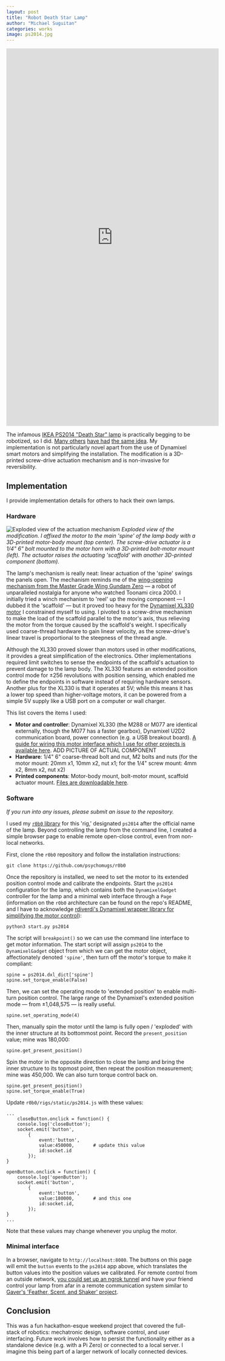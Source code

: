 ```yaml
---
layout: post
title: "Robot Death Star Lamp"
author: "Michael Suguitan"
categories: works
image: ps2014.jpg
---
```


<iframe width="560"  height="996" src="https://youtube.com/embed/jKxKvTakIqE" title="YouTube video player" frameborder="0" allow="accelerometer; autoplay; clipboard-write; encrypted-media; gyroscope; picture-in-picture; web-share" allowfullscreen></iframe>

The infamous [IKEA PS2014 "Death Star" lamp](https://www.ikea.com/us/en/p/ikea-ps-2014-pendant-lamp-black-20531748/#content) is practically begging to be robotized, so I did.
[Many others](https://ikeahackers.net/2016/03/automated-ikea-ps-2014-pendant-lamp.html) [have had](https://www.youtube.com/watch?v=CrMKSYkm5MY) [the same idea](https://www.instructables.com/Automated-IKEA-PS-2014/).
My implementation is not particularly novel apart from the use of Dynamixel smart motors and simplifying the installation.
The modification is a 3D-printed screw-drive actuation mechanism and is non-invasive for reversibility.

## Implementation
I provide implementation details for others to hack their own lamps.

### Hardware

![Exploded view of the actuation mechanism](../assets/img/ps2014_exploded.png)
*Exploded view of the modification. I affixed the motor to the main 'spine' of the lamp body with a 3D-printed motor-body mount (top center). The screw-drive actuator is a 1/4" 6" bolt mounted to the motor horn with a 3D-printed bolt-motor mount (left). The actuator raises the actuating 'scaffold' with another 3D-printed component (bottom).*

The lamp's mechanism is really neat: linear actuation of the 'spine' swings the panels open.
The mechanism reminds me of the [wing-opening mechanism from the Master Grade Wing Gundam Zero](http://dalong.net/reviews/mg/m75/p/m75_06.jpg) — a robot of unparalleled nostalgia for anyone who watched Toonami circa 2000.
I initially tried a winch mechanism to 'reel' up the moving component — I dubbed it the 'scaffold' — but it proved too heavy for the [Dynamixel XL330 motor](https://www.robotis.us/dynamixel-xl330-m077-t/) I constrained myself to using.
I pivoted to a screw-drive mechanism to make the load of the scaffold parallel to the motor's axis, thus relieving the motor from the torque caused by the scaffold's weight.
I specifically used coarse-thread hardware to gain linear velocity, as the screw-drive's linear travel is proportional to the steepness of the thread angle.

Although the XL330 proved slower than motors used in other modifications, it provides a great simplification of the electronics.
Other implementations required limit switches to sense the endpoints of the scaffold's actuation to prevent damage to the lamp body.
The XL330 features an extended position control mode for ±256 revolutions with position sensing, which enabled me to define the endpoints in software instead of requiring hardware sensors.
Another plus for the XL330 is that it operates at 5V; while this means it has a lower top speed than higher-voltage motors, it can be powered from a simple 5V supply like a USB port on a computer or wall charger.

This list covers the items I used:
- **Motor and controller**: Dynamixel XL330 (the M288 or M077 are identical externally, though the M077 has a faster gearbox), Dynamixel U2D2 communication board, power connection (e.g. a USB breakout board). [A guide for wiring this motor interface which I use for other projects is available here](https://github.com/psychomugs/r0b0/blob/main/docs/wiring.md). ADD PICTURE OF ACTUAL COMPONENT
- **Hardware**: 1/4" 6" coarse-thread bolt and nut, M2 bolts and nuts (for the motor mount: 20mm x1, 10mm x2, nut x1; for the 1/4" screw mount: 4mm x2, 8mm x2, nut x2)
- **Printed components**: Motor-body mount, bolt-motor mount, scaffold actuator mount. [Files are downloadable here](https://www.thingiverse.com/thing:6089929).

### Software

*If you run into any issues, please submit an issue to the repository.*

I used my [`r0b0` library](http://github.com/psychomugs/r0b0) for this 'rig,' designated `ps2014` after the official name of the lamp.
Beyond controlling the lamp from the command line, I created a simple browser page to enable remote open-close control, even from non-local networks.

First, clone the `r0b0` repository and follow the installation instructions:
```
git clone https://github.com/psychomugs/r0b0
```

Once the repository is installed, we need to set the motor to its extended position control mode and calibrate the endpoints.
Start the `ps2014` configuration for the lamp, which contains both the `DynamixelGadget` controller for the lamp and a minimal web interface through a `Page` (information on the `r0b0` architecture can be found on the repo's README, and I have to acknowledge [rdiverdi's Dynamixel wrapper library for simplifying the motor control](https://github.com/rdiverdi/dynamixel_python)):
```
python3 start.py ps2014
```

The script will `breakpoint()` so we can use the command line interface to get motor information.
The start script will assign `ps2014` to the `DynamixelGadget` object from which we can get the motor object, affectionately denoted `'spine'`, then turn off the motor's torque to make it compliant:
```
spine = ps2014.dxl_dict['spine']
spine.set_torque_enable(False)
```

Then, we can set the operating mode to 'extended position' to enable multi-turn position control.
The large range of the Dynamixel's extended position mode — from ±1,048,575 — is really useful.
```
spine.set_operating_mode(4)
```

Then, manually spin the motor until the lamp is fully open / 'exploded' with the inner structure at its bottommost point.
Record the `present_position` value; mine was 180,000:
```
spine.get_present_position()
```
Spin the motor in the opposite direction to close the lamp and bring the inner structure to its topmost point, then repeat the position measurement; mine was 450,000. 
We can also turn torque control back on.
```
spine.get_present_position()
spine.set_torque_enable(True)
```

Update `r0b0/rigs/static/ps2014.js` with these values:
```
...
    closeButton.onclick = function() {
    console.log('closeButton');
    socket.emit('button',
        {
            event:'button',
            value:450000,		# update this value
            id:socket.id
        });
}

openButton.onclick = function() {
    console.log('openButton');
    socket.emit('button',
        {
            event:'button',
            value:180000,		# and this one
            id:socket.id,
        });
}
...
```

Note that these values may change whenever you unplug the motor.

### Minimal interface
In a browser, navigate to `http://localhost:8080`.
The buttons on this page will emit the `button` events to the `ps2014` app above, which translates the button values into the position values we calibrated.
For remote control from an outside network, [you could set up an ngrok tunnel](https://github.com/psychomugs/r0b0/blob/main/docs/blsm.md) and have your friend control your lamp from afar in a remote communication system similar to [Gaver's 'Feather, Scent, and Shaker' project](https://cfacaa.human.cornell.edu/dea.arl/linked%20docs/Feather%20Scent%20and%20Shaker.pdf).

## Conclusion
This was a fun hackathon-esque weekend project that covered the full-stack of robotics: mechatronic design, software control, and user interfacing.
Future work involves how to persist the functionality either as a standalone device (e.g. with a Pi Zero) or connected to a local server.
I imagine this being part of a larger network of locally connected devices.